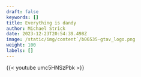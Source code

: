 ```yaml
---
draft: false
keywords: []
title: Everything is dandy
author: Michael Strick
date: 2023-12-23T20:54:39.498Z
image: /static/img/content`/b06535-gtav_logo.png
weight: 100
labels: []
---
```

{{< youtube umc5HNSzPbk >}}